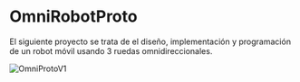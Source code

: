 # OmniRobotProto
El siguiente proyecto se trata de el diseño, implementación y programación de un robot móvil usando 3 ruedas omnidireccionales. 


![OmniProtoV1](https://user-images.githubusercontent.com/63271002/138785618-4dd6633d-2157-4f11-9865-02c5bbb1f7de.png)
